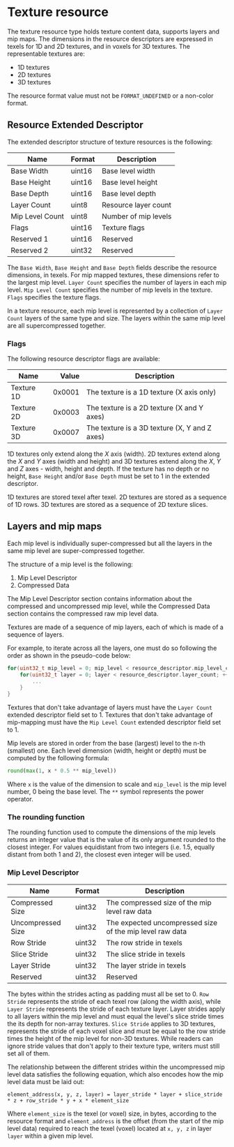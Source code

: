 # Texture resource

The texture resource type holds texture content data, supports layers and mip maps. The dimensions in the resource descriptors are expressed in texels for 1D and 2D textures, and in voxels for 3D textures. The representable textures are:

* 1D textures
* 2D textures
* 3D textures

The resource format value must not be `FORMAT_UNDEFINED` or a non-color format.

## Resource Extended Descriptor

The extended descriptor structure of texture resources is the following:

Name                   | Format     | Description
-----------------------|------------|-----------------------------
Base Width             | uint16     | Base level width
Base Height            | uint16     | Base level height
Base Depth             | uint16     | Base level depth
Layer Count            | uint8      | Resource layer count
Mip Level Count        | uint8      | Number of mip levels
Flags                  | uint16     | Texture flags
Reserved 1             | uint16     | Reserved
Reserved 2             | uint32     | Reserved

The `Base Width`, `Base Height` and `Base Depth` fields describe the resource dimensions, in texels. For mip mapped textures, these dimensions refer to the largest mip level.
`Layer Count` specifies the number of layers in each mip level.
`Mip Level Count` specifies the number of mip levels in the texture.
`Flags` specifies the texture flags.

In a texture resource, each mip level is represented by a collection of `Layer Count` layers of the same type and size. The layers within the same mip level are all supercompressed together.

### Flags

The following resource descriptor flags are available:

Name           | Value     | Description
---------------|----------:|------------------------------------------
Texture 1D     | 0x0001    | The texture is a 1D texture (X axis only)
Texture 2D     | 0x0003    | The texture is a 2D texture (X and Y axes)
Texture 3D     | 0x0007    | The texture is a 3D texture (X, Y and Z axes)

1D textures only extend along the *X* axis (width). 2D textures extend along the *X* and *Y* axes (width and height) and 3D textures extend along the *X*, *Y* and *Z* axes - width, height and depth. If the texture has no depth or no height, `Base Height` and/or `Base Depth` must be set to 1 in the extended descriptor.

1D textures are stored texel after texel. 2D textures are stored as a sequence of 1D rows. 3D textures are stored as a sequence of 2D texture slices.

## Layers and mip maps

Each mip level is individually super-compressed but all the layers in the same mip level are super-compressed together.

The structure of a mip level is the following:

1. Mip Level Descriptor
2. Compressed Data

The Mip Level Descriptor section contains information about the compressed and uncompressed mip level, while the Compressed Data section contains the compressed raw mip level data.

Textures are made of a sequence of mip layers, each of which is made of a sequence of layers.

For example, to iterate across all the layers, one must do so following the order as shown in the pseudo-code below:

```C
for(uint32_t mip_level = 0; mip_level < resource_descriptor.mip_level_count; ++mip_level) {
    for(uint32_t layer = 0; layer < resource_descriptor.layer_count; ++layer) {
        ...
    }
}
```

Textures that don't take advantage of layers must have the `Layer Count` extended descriptor field set to 1.
Textures that don't take advantage of mip-mapping must have the `Mip Level Count` extended descriptor field set to 1.

Mip levels are stored in order from the base (largest) level to the n-th (smallest) one. Each level dimension (width, height or depth) must be computed by the following formula:

```python
round(max(1, x * 0.5 ** mip_level))
```

Where `x` is the value of the dimension to scale and `mip_level` is the mip level number, 0 being the base level. The `**` symbol represents the power operator.

### The rounding function

The rounding function used to compute the dimensions of the mip levels returns an integer value that is the value of its only argument rounded to the closest integer. For values equidistant from two integers (i.e. 1.5, equally distant from both 1 and 2), the closest even integer will be used.

### Mip Level Descriptor

Name                   | Format  | Description
-----------------------|---------|-----------------------------
Compressed Size        | uint32  | The compressed size of the mip level raw data
Uncompressed Size      | uint32  | The expected uncompressed size of the mip level raw data
Row Stride             | uint32  | The row stride in texels
Slice Stride           | uint32  | The slice stride in texels
Layer Stride           | uint32  | The layer stride in texels
Reserved               | uint32  | Reserved

The bytes within the strides acting as padding must all be set to 0. `Row Stride` represents the stride of each texel row (along the width axis), while `Layer Stride` represents the stride of each texture layer. Layer strides apply to all layers within the mip level and must equal the level's slice stride times the its depth for non-array textures. `Slice Stride` applies to 3D textures, represents the stride of each voxel slice and must be equal to the row stride times the height of the mip level for non-3D textures. While readers can ignore stride values that don't apply to their texture type, writers must still set all of them.

The relationship between the different strides within the uncompressed mip level data satisfies the following equation, which also encodes how the mip level data must be laid out:

```
element_address(x, y, z, layer) = layer_stride * layer + slice_stride * z + row_stride * y + x * element_size
```

Where `element_size` is the texel (or voxel) size, in bytes, according to the resource format and `element_address` is the offset (from the start of the mip level data) required to reach the texel (voxel) located at `x, y, z` in layer `layer` within a given mip level.
